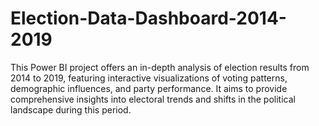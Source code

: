 # Election-Data-Dashboard-2014-2019
This Power BI project offers an in-depth analysis of election results from 2014 to 2019, featuring interactive visualizations of voting patterns, demographic influences, and party performance. It aims to provide comprehensive insights into electoral trends and shifts in the political landscape during this period.
